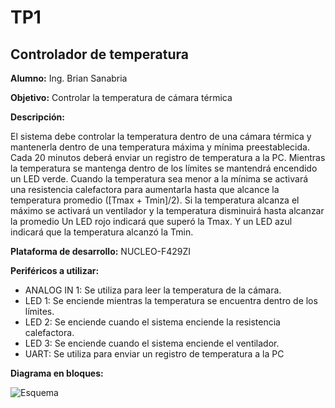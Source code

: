 # TP1
## Controlador de temperatura

**Alumno:** Ing. Brian Sanabria

**Objetivo:** Controlar la temperatura de cámara térmica

**Descripción:**

El sistema debe controlar la temperatura dentro de una cámara térmica y mantenerla dentro de una
temperatura máxima y mínima preestablecida.
Cada 20 minutos deberá enviar un registro de temperatura a la PC.
Mientras la temperatura se mantenga dentro de los límites se mantendrá encendido un LED verde.
Cuando la temperatura sea menor a la mínima se activará una resistencia calefactora para
aumentarla hasta que alcance la temperatura promedio ([Tmax + Tmin]/2). Si la temperatura
alcanza el máximo se activará un ventilador y la temperatura disminuirá hasta alcanzar la promedio
Un LED rojo indicará que superó la Tmax. Y un LED azul indicará que la temperatura alcanzó la
Tmin.

**Plataforma de desarrollo:** NUCLEO-F429ZI

**Periféricos a utilizar:**

* ANALOG IN 1: Se utiliza para leer la temperatura de la cámara.
* LED 1: Se enciende mientras la temperatura se encuentra dentro de los límites.
* LED 2: Se enciende cuando el sistema enciende la resistencia calefactora.
* LED 3: Se enciende cuando el sistema enciende el ventilador.
* UART: Se utiliza para enviar un registro de temperatura a la PC

**Diagrama en bloques:**

<image src="https://github.com/SanaBrian/TP1/blob/master/Esquema_tp1.PNG" alt="Esquema">
